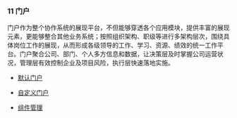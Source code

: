 ### 11 门户

门户作为整个协作系统的展现平台，不但能够穿透各个应用模块，提供丰富的展现元素，更能够整合其他业务系统；按照组织架构、职级等进行多架构层次，围绕具体岗位工作的展现，从而形成各级领导的工作、学习、资源、绩效的统一工作平台。门户聚合公司、部门、个人多方信息和数据，让决策层及时掌握公司运营状况，管理层有效控制企业及项目风险，执行层快速落地实施。


* [默认门户](/yong-hu-zhi-nan/yong-hu-shou-ce/men-hu/mo-ren-men-hu.md)

* [自定义门户](/yong-hu-zhi-nan/yong-hu-shou-ce/men-hu/zi-ding-yi-men-hu.md)

* [组件管理](/yong-hu-zhi-nan/yong-hu-shou-ce/men-hu/zu-jian-guan-li.md)